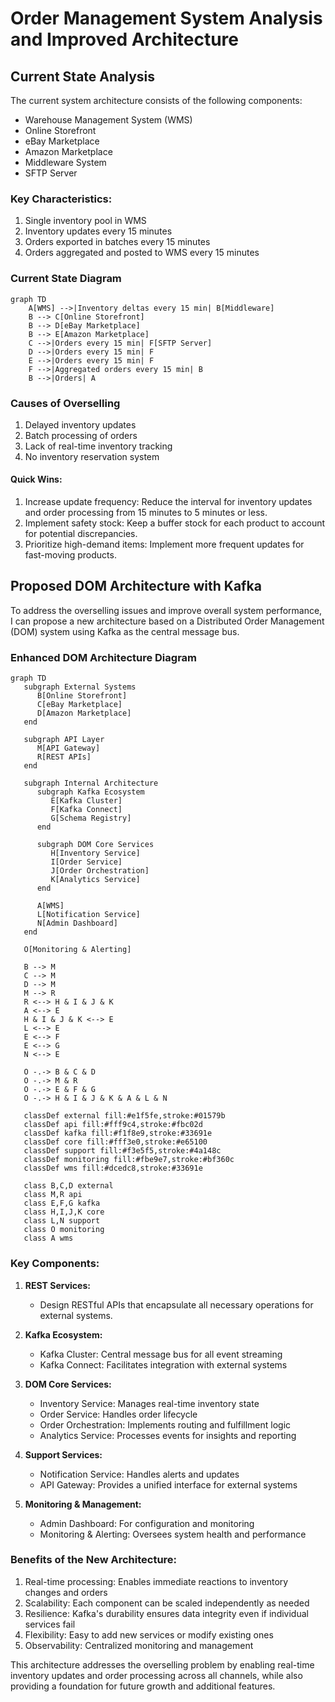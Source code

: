# Order Management System Analysis and Improved Architecture

## Current State Analysis

The current system architecture consists of the following components:

- Warehouse Management System (WMS)
- Online Storefront
- eBay Marketplace
- Amazon Marketplace
- Middleware System
- SFTP Server

### Key Characteristics:

1. Single inventory pool in WMS
2. Inventory updates every 15 minutes
3. Orders exported in batches every 15 minutes
4. Orders aggregated and posted to WMS every 15 minutes

### Current State Diagram

```mermaid
graph TD
    A[WMS] -->|Inventory deltas every 15 min| B[Middleware]
    B --> C[Online Storefront]
    B --> D[eBay Marketplace]
    B --> E[Amazon Marketplace]
    C -->|Orders every 15 min| F[SFTP Server]
    D -->|Orders every 15 min| F
    E -->|Orders every 15 min| F
    F -->|Aggregated orders every 15 min| B
    B -->|Orders| A
```

### Causes of Overselling

1. Delayed inventory updates
2. Batch processing of orders
3. Lack of real-time inventory tracking
4. No inventory reservation system

#### Quick Wins:
1. Increase update frequency: Reduce the interval for inventory updates and order processing from 15 minutes to 5 minutes or less.
2. Implement safety stock: Keep a buffer stock for each product to account for potential discrepancies.
3. Prioritize high-demand items: Implement more frequent updates for fast-moving products.


## Proposed DOM Architecture with Kafka

To address the overselling issues and improve overall system performance, I can propose a new architecture based on a Distributed Order Management (DOM) system using Kafka as the central message bus.

### Enhanced DOM Architecture Diagram

```mermaid
graph TD
   subgraph External Systems
      B[Online Storefront]
      C[eBay Marketplace]
      D[Amazon Marketplace]
   end

   subgraph API Layer
      M[API Gateway]
      R[REST APIs]
   end

   subgraph Internal Architecture
      subgraph Kafka Ecosystem
         E[Kafka Cluster]
         F[Kafka Connect]
         G[Schema Registry]
      end

      subgraph DOM Core Services
         H[Inventory Service]
         I[Order Service]
         J[Order Orchestration]
         K[Analytics Service]
      end

      A[WMS]
      L[Notification Service]
      N[Admin Dashboard]
   end

   O[Monitoring & Alerting]

   B --> M
   C --> M
   D --> M
   M --> R
   R <--> H & I & J & K
   A <--> E
   H & I & J & K <--> E
   L <--> E
   E <--> F
   E <--> G
   N <--> E

   O -.-> B & C & D
   O -.-> M & R
   O -.-> E & F & G
   O -.-> H & I & J & K & A & L & N

   classDef external fill:#e1f5fe,stroke:#01579b
   classDef api fill:#fff9c4,stroke:#fbc02d
   classDef kafka fill:#f1f8e9,stroke:#33691e
   classDef core fill:#fff3e0,stroke:#e65100
   classDef support fill:#f3e5f5,stroke:#4a148c
   classDef monitoring fill:#fbe9e7,stroke:#bf360c
   classDef wms fill:#dcedc8,stroke:#33691e

   class B,C,D external
   class M,R api
   class E,F,G kafka
   class H,I,J,K core
   class L,N support
   class O monitoring
   class A wms
```

### Key Components:

1. **REST Services:**
    - Design RESTful APIs that encapsulate all necessary operations for external systems.
2. **Kafka Ecosystem:**
    - Kafka Cluster: Central message bus for all event streaming
    - Kafka Connect: Facilitates integration with external systems

2. **DOM Core Services:**
    - Inventory Service: Manages real-time inventory state
    - Order Service: Handles order lifecycle
    - Order Orchestration: Implements routing and fulfillment logic
    - Analytics Service: Processes events for insights and reporting

3. **Support Services:**
    - Notification Service: Handles alerts and updates
    - API Gateway: Provides a unified interface for external systems

4. **Monitoring & Management:**
    - Admin Dashboard: For configuration and monitoring
    - Monitoring & Alerting: Oversees system health and performance

### Benefits of the New Architecture:

1. Real-time processing: Enables immediate reactions to inventory changes and orders
2. Scalability: Each component can be scaled independently as needed
3. Resilience: Kafka's durability ensures data integrity even if individual services fail
4. Flexibility: Easy to add new services or modify existing ones
5. Observability: Centralized monitoring and management

This architecture addresses the overselling problem by enabling real-time inventory updates and order processing across all channels, while also providing a foundation for future growth and additional features.
